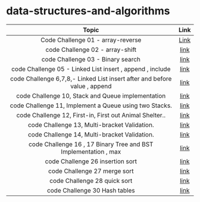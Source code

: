 # data-structures-and-algorithms

|                                   Topic                                   |                                                                             Link                                                                             |
| :-----------------------------------------------------------------------: | :----------------------------------------------------------------------------------------------------------------------------------------------------------: |
|                     Code Challenge 01 - array-reverse                     |                       [Link](https://github.com/HamzaQahoush/data-structures-and-algorithms/blob/main/array-reverse/array-reverse.md)                        |
|                      code Challenge 02 - array-shift                      |                         [link](https://github.com/HamzaQahoush/data-structures-and-algorithms/blob/main/array-shift/array-shift.md)                          |
|                     code Challenge 03 - Binary search                     |                       [link](https://github.com/HamzaQahoush/data-structures-and-algorithms/blob/main/BinarySearch/BinarySearch%20.md)                       |
|         code Challenge 05 - Linked List insert , append , include         |                                 [link](https://github.com/HamzaQahoush/data-structures-and-algorithms/tree/main/linked_list)                                 |
| code Challenge 6,7,8,- Linked List insert after and before value , append | [link](https://github.com/HamzaQahoush/data-structures-and-algorithms--Python/tree/master/data_structures_and_algorithms_python/data_structures/linked_list) |
|             code Challenge 10, Stack and Queue implementation             |                                                                [link](https://bit.ly/2T5Ayim)                                                                |
|          code Challenge 11, Implement a Queue using two Stacks.           |                                                                [link](https://bit.ly/3jxdzYn)                                                                |
|          code Challenge 12, First-in, First out Animal Shelter..          |                                                                [link](https://bit.ly/3AeMWgG)                                                                |
|               code Challenge 13, Multi-bracket Validation.                |                                                                [link](https://bit.ly/2UNhvtH)                                                                |
|               code Challenge 14, Multi-bracket Validation.                |                                                                [link](https://bit.ly/2UNhvtH)                                                                |
|      code Challenge 16 , 17 Binary Tree and BST Implementation , max      |                                                                [link](https://bit.ly/2UNhvtH)                                                                |
| code Challenge 26 insertion sort | [link](https://bit.ly/3hImlRO)  |
| code Challenge 27 merge sort | [link](https://bit.ly/3wEg5ig)  |
| code Challenge 28 quick sort | [link](https://bit.ly/2Tfmnal)  |
| code Challenge 30 Hash tables | [link](https://bit.ly/3rglF9t)  |
